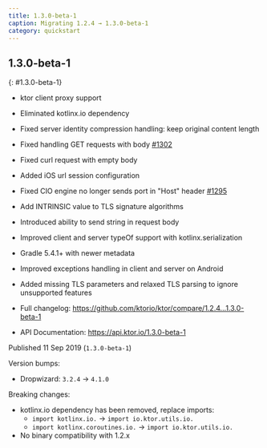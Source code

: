 ```yaml
---
title: 1.3.0-beta-1
caption: Migrating 1.2.4 → 1.3.0-beta-1
category: quickstart
---
```


## 1.3.0-beta-1
{: #1.3.0-beta-1}

* ktor client proxy support
* Eliminated kotlinx.io dependency
* Fixed server identity compression handling: keep original content length
* Fixed handling GET requests with body [#1302](https://github.com/ktorio/ktor/issues/1202)
* Fixed curl request with empty body
* Added iOS url session configuration
* Fixed CIO engine no longer sends port in "Host" header [#1295](https://github.com/ktorio/ktor/issues/1295)
* Add INTRINSIC value to TLS signature algorithms
* Introduced ability to send string in request body
* Improved client and server typeOf support with kotlinx.serialization
* Gradle 5.4.1+ with newer metadata
* Improved exceptions handling in client and server on Android
* Added missing TLS parameters and relaxed TLS parsing to ignore unsupported features

* Full changelog: <https://github.com/ktorio/ktor/compare/1.2.4...1.3.0-beta-1>
* API Documentation: <https://api.ktor.io/1.3.0-beta-1>

Published 11 Sep 2019 (`1.3.0-beta-1`)

Version bumps:
* Dropwizard: `3.2.4` -> `4.1.0`

Breaking changes:
* kotlinx.io dependency has been removed, replace imports:
    * `import kotlinx.io.` -> `import io.ktor.utils.io.`
    * `import kotlinx.coroutines.io.` -> `import io.ktor.utils.io.`
* No binary compatibility with 1.2.x



